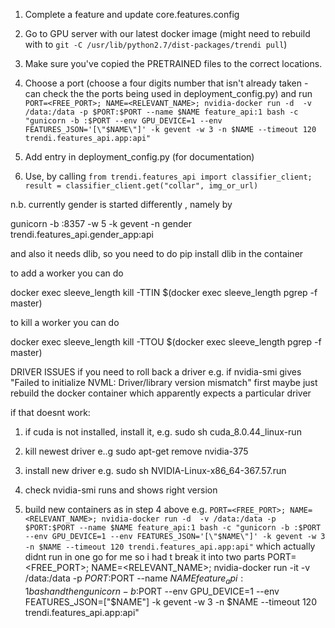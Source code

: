 1. Complete a feature and update core.features.config
2. Go to GPU server with our latest docker image (might need to rebuild with to `git -C /usr/lib/python2.7/dist-packages/trendi pull`)
3. Make sure you've copied the PRETRAINED files to the correct locations.
4. Choose a port (choose a four digits number that isn't already taken - can check the the ports being used in deployment_config.py) and run `PORT=<FREE_PORT>; NAME=<RELEVANT_NAME>; nvidia-docker run -d  -v /data:/data -p $PORT:$PORT --name $NAME feature_api:1 bash -c "gunicorn -b :$PORT --env GPU_DEVICE=1 --env FEATURES_JSON='[\"$NAME\"]' -k gevent -w 3 -n $NAME --timeout 120 trendi.features_api.app:api"`

5. Add entry in deployment_config.py (for documentation)
6. Use, by calling `from trendi.features_api import classifier_client; result = classifier_client.get("collar", img_or_url)`


n.b. currently gender is started differently , namely by 

gunicorn -b :8357 -w 5 -k gevent -n gender trendi.features_api.gender_app:api

and also it needs dlib, so you need to do pip install dlib in the container


to add a worker you can do 

docker exec sleeve_length kill -TTIN $(docker exec sleeve_length pgrep -f master)

to kill a worker you can do 

docker exec sleeve_length kill -TTOU $(docker exec sleeve_length pgrep -f master)



DRIVER ISSUES
if you need to roll back a driver e.g. if nvidia-smi gives "Failed to initialize NVML: Driver/library version mismatch"
first maybe just rebuild the docker container which apparently expects a particular driver

if that doesnt work:
1. if cuda is not installed, install it, e.g.
sudo sh cuda_8.0.44_linux-run

2. kill newest driver e..g
sudo apt-get remove nvidia-375

3. install new driver e.g.
sudo sh NVIDIA-Linux-x86_64-367.57.run

4. check nvidia-smi runs and shows right version

5. build new containers as in step 4 above e.g.
`PORT=<FREE_PORT>; NAME=<RELEVANT_NAME>; nvidia-docker run -d  -v /data:/data -p $PORT:$PORT --name $NAME feature_api:1 bash -c "gunicorn -b :$PORT --env GPU_DEVICE=1 --env FEATURES_JSON='[\"$NAME\"]' -k gevent -w 3 -n $NAME --timeout 120 trendi.features_api.app:api"`
which actually didnt run in one go for me so i had t break it into two parts
PORT=<FREE_PORT>; NAME=<RELEVANT_NAME>; nvidia-docker run -it  -v /data:/data -p $PORT:$PORT --name $NAME feature_api:1 bash
and then
gunicorn -b :$PORT --env GPU_DEVICE=1 --env FEATURES_JSON=[\"$NAME\"] -k gevent -w 3 -n $NAME --timeout 120 trendi.features_api.app:api"
